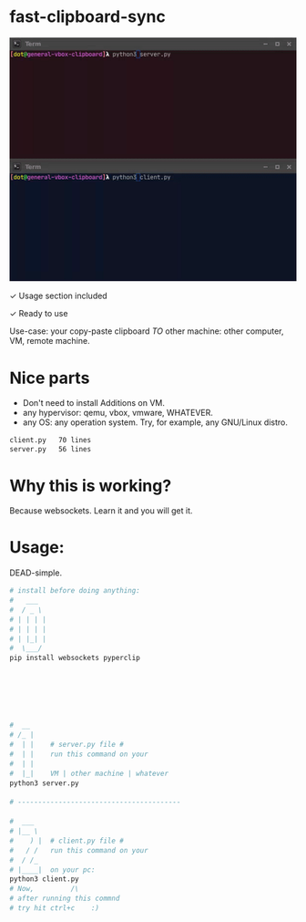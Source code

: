 # fast-clipboard-sync

<p align="center">
  <img src="https://github.com/nngogol/fast-clipboard-sync/blob/master/1.gif" />
</p>


✓ Usage section included

✓ Ready to use

Use-case: your copy-paste clipboard *TO* other machine: other computer, VM, remote machine.

<!-- Tutorial included -->


# Nice parts

- Don't need to install Additions on VM.
- any hypervisor: qemu, vbox, vmware, WHATEVER.
- any OS:         any operation system.         Try, for example, any GNU/Linux distro.

```
client.py   70 lines
server.py   56 lines
```


# Why this is working?

Because websockets. Learn it and you will get it.

<!-- Watch my explanation -> (...)[youtube link]. -->

# Usage:

DEAD-simple.

```bash
# install before doing anything:
#   ___
#  / _ \
# | | | |
# | | | |
# | |_| |
#  \___/
pip install websockets pyperclip






#  __
# /_ |
#  | |    # server.py file #
#  | |    run this command on your
#  | |    
#  |_|    VM | other machine | whatever
python3 server.py

# ----------------------------------------

#  ___
# |__ \
#    ) |  # client.py file #
#   / /   run this command on your
#  / /_
# |____|  on your pc:
python3 client.py
# Now,         /\
# after running this commnd
# try hit ctrl+c    :)


```

